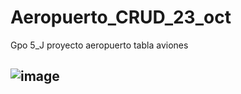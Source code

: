 # Aeropuerto_CRUD_23_oct
Gpo 5_J proyecto aeropuerto tabla aviones
## ![image](https://github.com/user-attachments/assets/c3d637a9-911c-446c-a917-9cd822b6ef2a)

